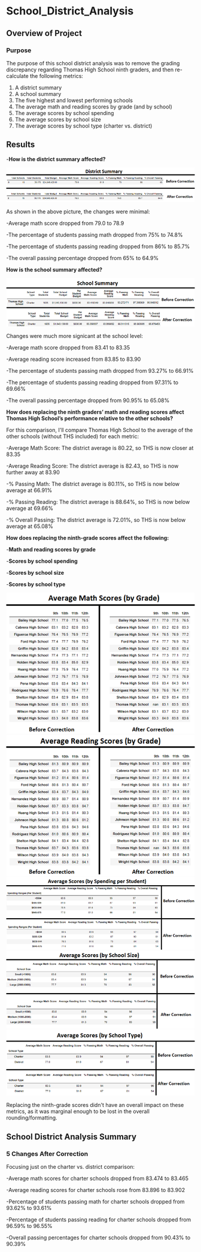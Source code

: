 # School_District_Analysis

## Overview of Project

### Purpose
The purpose of this school district analysis was to remove the grading discrepancy regarding Thomas High School ninth graders, and then re-calculate the following metrics:
1. A district summary
2. A school summary
3. The five highest and lowest performing schools
4. The average math and reading scores by grade (and by school)
5. The average scores by school spending
6. The average scores by school size
7. The average scores by school type (charter vs. district)

## Results

-**How is the district summary affected?**

![District Summary](https://github.com/Nveatch/School_District_Analysis/blob/main/Resources/district_comparison.png)

As shown in the above picture, the changes were minimal:

-Average math score dropped from 79.0 to 78.9

-The percentage of students passing math dropped from 75% to 74.8%

-The percentage of students passing reading dropped from 86% to 85.7%

-The overall passing percentage dropped from 65% to 64.9%



**How is the school summary affected?**

![School Summary](https://github.com/Nveatch/School_District_Analysis/blob/main/Resources/school_comparison.png)

Changes were much more signicant at the school level:

-Average math score dropped from 83.41 to 83.35

-Average reading score increased from 83.85 to 83.90

-The percentage of students passing math dropped from 93.27% to 66.91%

-The percentage of students passing reading dropped from 97.31% to 69.66%

-The overall passing percentage dropped from 90.95% to 65.08%



**How does replacing the ninth graders’ math and reading scores affect Thomas High School’s performance relative to the other schools?**

For this comparison, I'll compare Thomas High School to the average of the other schools (without THS included) for each metric:

-Average Math Score: The district average is 80.22, so THS is now closer at 83.35

-Average Reading Score: The district average is 82.43, so THS is now further away at 83.90

-% Passing Math: The district average is 80.11%, so THS is now below average at 66.91%

-% Passing Reading: The district average is 88.64%, so THS is now below average at 69.66%

-% Overall Passing: The district average is 72.01%, so THS is now below average at 65.08%
 
        

**How does replacing the ninth-grade scores affect the following:**
            
-**Math and reading scores by grade**

-**Scores by school spending**

-**Scores by school size**

-**Scores by school type**


![Math Scores by Grade](https://github.com/Nveatch/School_District_Analysis/blob/main/Resources/grade_math_comparison.png)
![Reading Scores by Grade](https://github.com/Nveatch/School_District_Analysis/blob/main/Resources/grade_reading_comparison.png)
![Scores by School Spending](https://github.com/Nveatch/School_District_Analysis/blob/main/Resources/school_spending_comparison.png)
![Scores by School Size](https://github.com/Nveatch/School_District_Analysis/blob/main/Resources/school_size_comparison.png)
![Scores by School Type](https://github.com/Nveatch/School_District_Analysis/blob/main/Resources/school_type_comparison.png)

Replacing the ninth-grade scores didn't have an overall impact on these metrics, as it was marginal enough to be lost in the overall rounding/formatting.


## School District Analysis Summary

### 5 Changes After Correction

Focusing just on the charter vs. district comparison:

-Average math scores for charter schools dropped from 83.474 to 83.465

-Average reading scores for charter schools rose from 83.896 to 83.902

-Percentage of students passing math for charter schools dropped from 93.62% to 93.61%

-Percentage of students passing reading for charter schools dropped from 96.59% to 96.55%

-Overall passing percentages for charter schools dropped from 90.43% to 90.39%

